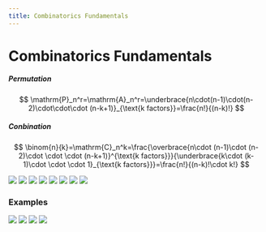 ```yaml
---
title: Combinatorics Fundamentals
---
```


# Combinatorics Fundamentals

##### Permutation

$$
\mathrm{P}_n^r=\mathrm{A}_n^r=\underbrace{n\cdot(n-1)\cdot(n-2)\cdot\cdot\cdot (n-k+1)}_{\text{k factors}}=\frac{n!}{(n-k)!}
$$

##### Conbination

$$
\binom{n}{k}=\mathrm{C}_n^k=\frac{\overbrace{n\cdot (n-1)\cdot (n-2)\cdot \cdot \cdot (n-k+1)}^{\text{k factors}}}{\underbrace{k\cdot (k-1)\cdot \cdot \cdot 1}_{\text{k factors}}}=\frac{n!}{(n-k)!\cdot k!}
$$

<img src="assets\001_combinatorics_0_1.png">

<img src="assets\001_combinatorics_0_2.png">

<img src="assets\001_combinatorics_0_3.png">

<img src="assets\001_combinatorics_0_4.png">

<img src="assets\001_combinatorics_0_5.png">

<img src="assets\001_combinatorics_1newton_th_1.png">

<img src="assets\001_combinatorics_1newton_th_2.png">

<img src="assets\001_combinatorics_1newton_th_3.png">

### Examples

<img src="assets\001_combinatorics_2example_1.png">

<img src="assets\001_combinatorics_2example_2.png">

<img src="assets\001_combinatorics_2example_3.png">

<img src="assets\001_combinatorics_2example_4.png">
